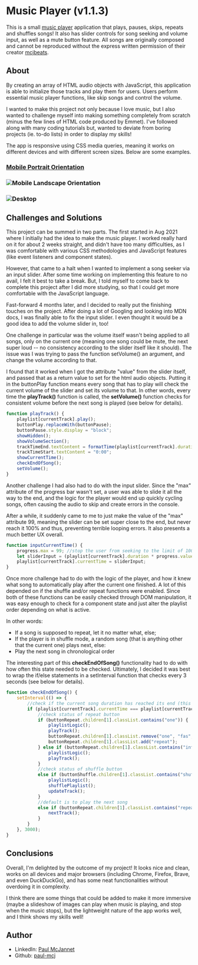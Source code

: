# Music Player (v1.1.3)

This is a small [music player](https://paul-mcj.github.io/Music-Player/) application that plays, pauses, skips, repeats and shuffles songs! It also has slider controls for song seeking and volume input, as well as a mute button feature. All songs are originally composed and cannot be reproduced without the express written permission of their creator [mcjbeats](https://open.spotify.com/artist/1GePsi5X3577OuyoH1hN5H?si=JIUTE-1RTZetQXSl5wpk6g).

## About

By creating an array of HTML audio objects with JavaScript, this application is able to initialize those tracks and play them for users. Users perform essential music player functions, like skip songs and control the volume.

I wanted to make this project not only because I love music, but I also wanted to challenge myself into making something completely from scratch (minus the few lines of HTML code produced by Emmet). I've followed along with many coding tutorials but, wanted to deviate from boring projects (ie. to-do lists) in order to display my skills!

The app is responsive using CSS media queries, meaning it works on different devices and with different screen sizes. Below are some examples.

### [Mobile Portrait Orientation](./mobile_portrait_gif)

### ![Mobile Landscape Orientation](./mobile_landscape_gif)

### ![Desktop](./desktop_gif)

## Challenges and Solutions

This project can be summed in two parts. The first started in Aug 2021 where I initially had the idea to make the music player. I worked really hard on it for about 2 weeks straight, and didn't have too many difficulties, as I was comfortable with various CSS methodologies and JavaScript features (like event listeners and component states).

However, that came to a halt when I wanted to implement a song seeker via an input slider. After some time working on implementing this feature to no avail, I felt it best to take a break. But, I told myself to come back to complete this project after I did more studying, so that I could get more comfortable with the JavaScript language.

Fast-forward 4 months later, and I decided to really put the finishing touches on the project. After doing a lot of Googling and looking into MDN docs, I was finally able to fix the input slider. I even thought it would be a good idea to add the volume slider in, too!

One challenge in particular was the volume itself wasn't being applied to all songs, only on the current one (meaning one song could be mute, the next super loud -- no consistency according to the slider itself like it should). The issue was I was trying to pass the function setVolume() an argument, and change the volume according to that.

I found that it worked when I got the attribute "value" from the slider itself, and passed that as a return value to set for the html audio objects. Putting it in the buttonPlay function means every song that has to play will check the current volume of the slider and set its volume to that. In other words, every time the **playTrack()** function is called, the **setVolume()** function checks for consistent volume before the next song is played (see below for details).

```javascript
function playTrack() {
    playlist[currentTrack].play();
    buttonPlay.replaceWith(buttonPause);
    buttonPause.style.display = "block";
    showHidden();
    showVolumeSection();
    trackTimeEnd.textContent = formatTime(playlist[currentTrack].duration);
    trackTimeStart.textContent = "0:00";
    showCurrentTime();
    checkEndOfSong();
    setVolume();
}
```

Another challenge I had also had to do with the input slider. Since the "max" attribute of the progress bar wasn't set, a user was able to slide it all the way to the end, and the logic for the player would end up quickly cycling songs, often causing the audio to skip and create errors in the console.

After a while, it suddenly came to me to just make the value of the "max" attribute 99, meaning the slider can be set super close to the end, but never reach it 100% and thus, preventing terrible looping errors. It also presents a much better UX overall.

```javascript
function inputCurrentTime() {
    progress.max = 99; //stop the user from seeking to the limit of 100, otherwise songs go into a crazy looping state
    let sliderInput = (playlist[currentTrack].duration * progress.value) / 100;
    playlist[currentTrack].currentTime = sliderInput;
}
```

Once more challenge had to do with the logic of the player, and how it knew what song to automatically play after the current one finished. A lot of this depended on if the shuffle and/or repeat functions were enabled. Since both of these functions can be easily checked through DOM manipulation, it was easy enough to check for a component state and just alter the playlist order depending on what is active.

In other words:

-   If a song is supposed to repeat, let it no matter what, else;
-   If the player is in shuffle mode, a random song (that is anything other that the current one) plays next, else:
-   Play the next song in chronological order

The interesting part of this **checkEndOfSong()** functionality had to do with how often this state needed to be checked. Ultimately, I decided it was best to wrap the if/else statements in a setInterval function that checks every 3 seconds (see below for details).

```javascript
function checkEndOfSong() {
    setInterval(() => {
        //check if the current song duration has reached its end (this is checked every three seconds)
        if (playlist[currentTrack].currentTime === playlist[currentTrack].duration) {
            //check status of repeat button
            if (buttonRepeat.children[1].classList.contains("one")) {
                playlistLogic();
                playTrack();
                buttonRepeat.children[1].classList.remove("one", "fas", "fa-circle");
                buttonRepeat.children[1].classList.add("repeat");
            } else if (buttonRepeat.children[1].classList.contains("infinity")) {
                playlistLogic();
                playTrack();
            }
            //check status of shuffle button
            else if (buttonShuffle.children[1].classList.contains("shuffle-active")) {
                playlistLogic();
                shufflePlaylist();
                updateTrack();
            }
            //default is to play the next song
            else if (buttonRepeat.children[1].classList.contains("repeat")) {
                nextTrack();
            }
        }
    }, 3000);
}
```

## Conclusions

Overall, I'm delighted by the outcome of my project! It looks nice and clean, works on all devices and major browsers (including Chrome, Firefox, Brave, and even DuckDuckGo), and has some neat functionalities without overdoing it in complexity.

I think there are some things that could be added to make it more immersive (maybe a slideshow of images can play when music is playing, and stop when the music stops), but the lightweight nature of the app works well, and I think shows my skills well!

## Author

-   LinkedIn: [Paul McJannet](https://www.linkedin.com/in/paul-mcjannet)
-   Github: [paul-mcj](https://github.com/paul-mcj)
